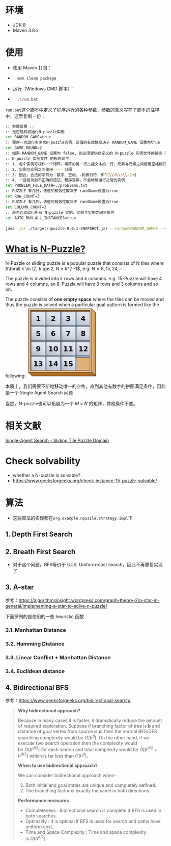 # 环境

- JDK 8
- Maven 3.8.x

# 使用

- 使用 Maven 打包：

- ```sh
    mvn clean package
    ```

- 运行（Windows CMD 脚本）：

- ```sh
    .\run.bat
    ```

`run.bat`这个脚本中定义了程序运行的各种参数，参数的含义写在了脚本的注释中，这里复制一份：

```sh
:: 参数设置 ::
:: 是否随机初始化N-puzzle实例
set RANDOM_GAME=true
:: 程序一次运行多少次N-puzzle实例，该值的有效性取决于 RANDOM_GAME 设置为true
set GAME_ROUND=2
:: 如果 RANDOM_GAME 设置为 false, 则必须提供自定义的 N-puzzle 实例文件的路径（相对或绝对）
:: N-puzzle 实例文件 的规则如下：
:: 1. 每个实例可视作一个矩阵，矩阵的每一行占据文本的一行，元素与元素之间使用空格隔开，每个元素都必须是自然数
:: 2. 实例与实例之间使用 --- 分隔
:: 3. 因此，合法的字符为：数字、空格、-和换行符，即^[\\d\\s\\-]+$
:: 4. 一旦检测到不正确的语法，程序暂停，不会继续运行之后的实例
set PROBLEM_FILE_PATH=./problems.txt
:: PUZZLE 有几行，该值的有效性取决于 randGame设置为true
set ROW_COUNT=3
:: PUZZLE 有几列，该值的有效性取决于 randGame设置为true
set COLUMN_COUNT=3
:: 是否连续运行所有 N-puzzle 实例，实例与实例之间不暂停
set AUTO_RUN_ALL_INSTANCES=true

java -jar ./target/npuzzle-0.0.1-SNAPSHOT.jar --random%RANDOM_GAME% --round%GAME_ROUND% --problems%PROBLEM_FILE_PATH% --row%ROW_COUNT% --column%COLUMN_COUNT% --auto-run%AUTO_RUN_ALL_INSTANCES%
```



# [**What is N-Puzzle?**](https://algorithmsinsight.wordpress.com/graph-theory-2/a-star-in-general/implementing-a-star-to-solve-n-puzzle/)

N-Puzzle or sliding puzzle is a popular puzzle that consists of N tiles where $\forall k \in \Z, k \ge 2, N = k^2 -1$, e.g. $N = 8,15,24,\cdots$ . 

The puzzle is divided into $k$ rows and $k$ columns. e.g. 15-Puzzle will have 4 rows and 4 columns, an 8-Puzzle will have 3 rows and 3 columns and so on. 

The puzzle consists of **one empty space** where the tiles can be moved and thus the puzzle is solved when a particular goal pattern is formed like the following:
<img title="" src="MarkdownImages/2f65df9e05519ae6c94bd7cac20b246b92299866.png" alt="" data-align="center">

本质上，我们需要不断地移动唯一的空格，直到其他有数字的拼图满足条件，因此是一个 Single Agent Search 问题

当然，N-puzzle也可以拓展为一个 $M\times N$ 的矩阵，其他条件不变。

# 相关文献

[Single-Agent Search - Sliding Tile Puzzle Domain](https://www.movingai.com/SAS/STP/)

# Check solvability

- whether a N-puzzle is solvable?
- https://www.geeksforgeeks.org/check-instance-15-puzzle-solvable/

# 算法

- 这些算法的实现都在`org.example.npuzzle.strategy.impl`下

## 1. Depth First Search

## 2. Breath First Search

- 对于这个问题，BFS等价于 UCS, Uniform-cost search，因此不再重复实现了

## 3. A-star

参考：https://algorithmsinsight.wordpress.com/graph-theory-2/a-star-in-general/implementing-a-star-to-solve-n-puzzle/

下面罗列的是使用的一些 heuristic 函数

### 3.1. Manhattan Distance

### 3.2. Hamming Distance

### 3.3. Linear Conflict + Manhattan Distance

### 3.4. Euclidean distance

## 4.  Bidirectional BFS

参考：https://www.geeksforgeeks.org/bidirectional-search/

> **Why bidirectional approach?**
> 
> Because in many cases it is faster, it dramatically reduce the amount of required exploration.
> Suppose if branching factor of tree is **b** and distance of goal vertex from source is **d**, then the normal BFS/DFS searching complexity would be $O(b^d).$ On the other hand, if we execute two search operation then the complexity would be $O(b^{d/2})$ for each search and total complexity would be $O(b^{d/2} +b^{d/2})$ which is far less than $O(b^d)$.
> 
> **When to use bidirectional approach?**
> 
> We can consider bidirectional approach when- 
> 
> 1. Both initial and goal states are unique and completely defined.
> 2. The branching factor is exactly the same in both directions.
> 
> **Performance measures**
> 
> - Completeness : Bidirectional search is complete if BFS is used in both searches.
> - Optimality : It is optimal if BFS is used for search and paths have uniform cost.
> - Time and Space Complexity : Time and space complexity is $O(b^{d/2})$. 
